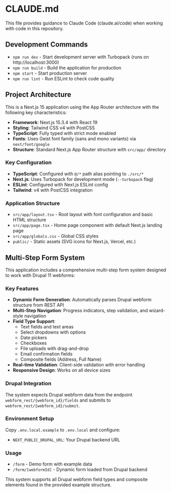 # CLAUDE.md

This file provides guidance to Claude Code (claude.ai/code) when working with code in this repository.

## Development Commands

- `npm run dev` - Start development server with Turbopack (runs on http://localhost:3000)
- `npm run build` - Build the application for production
- `npm start` - Start production server
- `npm run lint` - Run ESLint to check code quality

## Project Architecture

This is a Next.js 15 application using the App Router architecture with the following key characteristics:

- **Framework**: Next.js 15.3.4 with React 19
- **Styling**: Tailwind CSS v4 with PostCSS
- **TypeScript**: Fully typed with strict mode enabled
- **Fonts**: Uses Geist font family (sans and mono variants) via `next/font/google`
- **Structure**: Standard Next.js App Router structure with `src/app/` directory

### Key Configuration

- **TypeScript**: Configured with `@/*` path alias pointing to `./src/*`
- **Next.js**: Uses Turbopack for development mode (`--turbopack` flag)
- **ESLint**: Configured with Next.js ESLint config
- **Tailwind**: v4 with PostCSS integration

### Application Structure

- `src/app/layout.tsx` - Root layout with font configuration and basic HTML structure
- `src/app/page.tsx` - Home page component with default Next.js landing page
- `src/app/globals.css` - Global CSS styles
- `public/` - Static assets (SVG icons for Next.js, Vercel, etc.)

## Multi-Step Form System

This application includes a comprehensive multi-step form system designed to work with Drupal 11 webforms:

### Key Features

- **Dynamic Form Generation**: Automatically parses Drupal webform structure from REST API
- **Multi-Step Navigation**: Progress indicators, step validation, and wizard-style navigation  
- **Field Type Support**:
  - Text fields and text areas
  - Select dropdowns with options
  - Date pickers
  - Checkboxes
  - File uploads with drag-and-drop
  - Email confirmation fields
  - Composite fields (Address, Full Name)
- **Real-time Validation**: Client-side validation with error handling
- **Responsive Design**: Works on all device sizes

### Drupal Integration

The system expects Drupal webform data from the endpoint `webform_rest/{webform_id}/fields` and submits to `webform_rest/{webform_id}/submit`.

### Environment Setup

Copy `.env.local.example` to `.env.local` and configure:
- `NEXT_PUBLIC_DRUPAL_URL`: Your Drupal backend URL

### Usage

- `/form` - Demo form with example data
- `/form/[webformId]` - Dynamic form loaded from Drupal backend

This system supports all Drupal webform field types and composite elements found in the provided example structure.